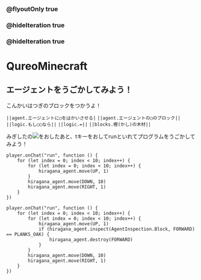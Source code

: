 ### @flyoutOnly true
### @hideIteration true
### @hideIteration true
# QureoMinecraft

## エージェントをうごかしてみよう！

こんかいはつぎのブロックをつかうよ！

``||agent.エージェントに◯をはかいさせる|``
``||agent.エージェントの◯のブロック||``
``||logic.もし◯◯なら||``
``||logic.=||``
``||blocks.樫(かし)の木材||``


みぎしたの![](https://raw.githubusercontent.com/camp-minecraft/TechkidsCampTutorial/master/images/playbutton.png)をおしたあと、tキーをおしてrunといれてプログラムをうごかしてみよう！

```template
player.onChat("run", function () {
    for (let index = 0; index < 10; index++) {
        for (let index = 0; index < 10; index++) {
            hiragana_agent.move(UP, 1)
        }
        hiragana_agent.move(DOWN, 10)
        hiragana_agent.move(RIGHT, 1)
    }
})
```
```ghost
player.onChat("run", function () {
    for (let index = 0; index < 10; index++) {
        for (let index = 0; index < 10; index++) {
            hiragana_agent.move(UP, 1)
            if (hiragana_agent.inspect(AgentInspection.Block, FORWARD) == PLANKS_OAK) {
                hiragana_agent.destroy(FORWARD)
            }
        }
        hiragana_agent.move(DOWN, 10)
        hiragana_agent.move(RIGHT, 1)
    }
})
```